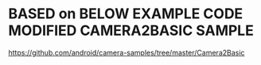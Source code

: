 BASED on BELOW EXAMPLE CODE <br>
MODIFIED CAMERA2BASIC SAMPLE<br>
===================================

https://github.com/android/camera-samples/tree/master/Camera2Basic
